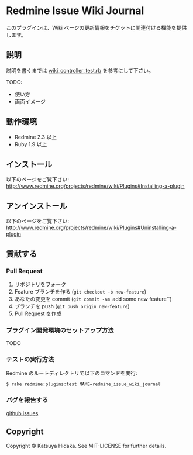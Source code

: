 # Redmine Issue Wiki Journal

このプラグインは、Wiki ページの更新情報をチケットに関連付ける機能を提供します。

## 説明

説明を書くまでは [wiki_controller_test.rb](https://github.com/hidakatsuya/redmine_issue_wiki_journal/blob/master/test/functional/wiki_controller_test.rb) を参考にして下さい。

TODO:

  * 使い方
  * 画面イメージ

## 動作環境

  * Redmine 2.3 以上
  * Ruby 1.9 以上

## インストール

以下のページをご覧下さい:  
http://www.redmine.org/projects/redmine/wiki/Plugins#Installing-a-plugin

## アンインストール

以下のページをご覧下さい:  
http://www.redmine.org/projects/redmine/wiki/Plugins#Uninstalling-a-plugin

## 貢献する

### Pull Request

  1. リポジトリをフォーク
  2. Feature ブランチを作る (``git checkout -b new-feature``)
  3. あなたの変更を commit (``git commit -am ``add some new feature``)
  4. ブランチを push (``git push origin new-feature``)
  5. Pull Request を作成

### プラグイン開発環境のセットアップ方法

TODO

### テストの実行方法

Redmine のルートディレクトリで以下のコマンドを実行:

    $ rake redmine:plugins:test NAME=redmine_issue_wiki_journal

### バグを報告する

[github issues](https://github.com/hidakatsuya/redmine_issue_wiki_journal/issues/new)

## Copyright

Copyright &copy; Katsuya Hidaka. See MIT-LICENSE for further details.


